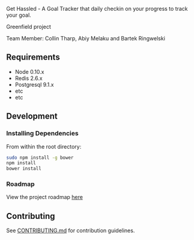 Get Hassled - A Goal Tracker that daily checkin on your progress to track your goal. 

Greenfield project 

Team Member: Collin Tharp, Abiy Melaku and Bartek Ringwelski


## Requirements

- Node 0.10.x
- Redis 2.6.x
- Postgresql 9.1.x
- etc
- etc

## Development

### Installing Dependencies

From within the root directory:

```sh
sudo npm install -g bower
npm install
bower install
```

### Roadmap

View the project roadmap [here](LINK_TO_PROJECT_ISSUES)


## Contributing

See [CONTRIBUTING.md](CONTRIBUTING.md) for contribution guidelines.
